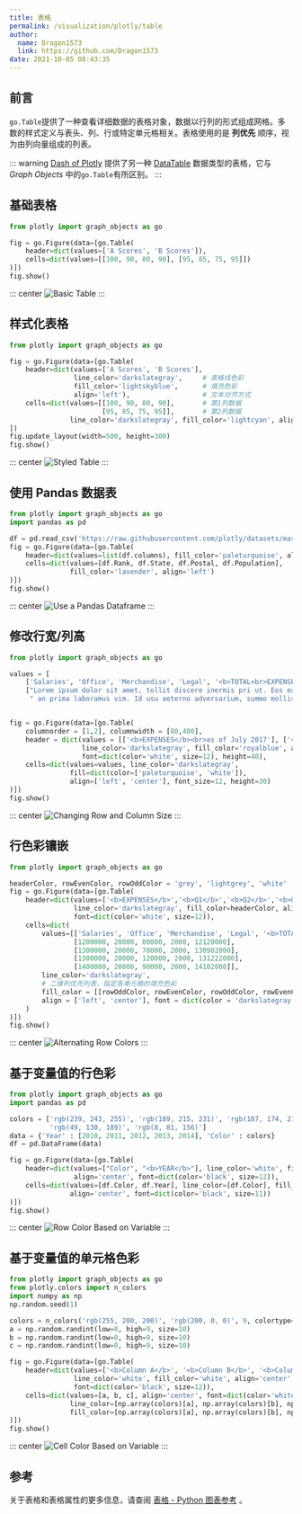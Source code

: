 ```yaml
---
title: 表格
permalink: /visualization/plotly/table
author: 
  name: Dragon1573
  link: https://github.com/Dragon1573
date: 2021-10-05 08:43:35
---
```


## 前言

`go.Table`提供了一种查看详细数据的表格对象，数据以行列的形式组成网格。多数的样式定义与表头、列、行或特定单元格相关。表格使用的是 **列优先** 顺序，视为由列向量组成的列表。

::: warning
[Dash of Plotly](https://dash.plotly.com/) 提供了另一种 [DataTable](https://dash.plotly.com/datatable) 数据类型的表格，它与 *Graph Objects* 中的`go.Table`有所区别。
:::

## 基础表格

```python
from plotly import graph_objects as go

fig = go.Figure(data=[go.Table(
    header=dict(values=['A Scores', 'B Scores']),
    cells=dict(values=[[100, 90, 80, 90], [95, 85, 75, 95]])
)])
fig.show()
```

::: center
![Basic Table](./assets/table/01.png)
:::

## 样式化表格

```python
from plotly import graph_objects as go

fig = go.Figure(data=[go.Table(
    header=dict(values=['A Scores', 'B Scores'],
                line_color='darkslategray',     # 表格线色彩
                fill_color='lightskyblue',      # 填充色彩
                align='left'),                  # 文本对齐方式
    cells=dict(values=[[100, 90, 80, 90],       # 第1列数据
                       [95, 85, 75, 95]],       # 第2列数据
               line_color='darkslategray', fill_color='lightcyan', align='left'))
])
fig.update_layout(width=500, height=300)
fig.show()
```

::: center
![Styled Table](./assets/table/02.png)
:::

## 使用 Pandas 数据表

```python
from plotly import graph_objects as go
import pandas as pd

df = pd.read_csv('https://raw.githubusercontent.com/plotly/datasets/master/2014_usa_states.csv')
fig = go.Figure(data=[go.Table(
    header=dict(values=list(df.columns), fill_color='paleturquoise', align='left'),
    cells=dict(values=[df.Rank, df.State, df.Postal, df.Population],
               fill_color='lavender', align='left')
)])
fig.show()
```

::: center
![Use a Pandas Dataframe](./assets/table/03.png)
:::

## 修改行宽/列高

```python
from plotly import graph_objects as go

values = [
    ['Salaries', 'Office', 'Merchandise', 'Legal', '<b>TOTAL<br>EXPENSES</b>'],     # 第1列
    ["Lorem ipsum dolor sit amet, tollit discere inermis pri ut. Eos ea iusto timeam,"
     " an prima laboramus vim. Id usu aeterno adversarium, summo mollis timeam vel ad"] * 5]


fig = go.Figure(data=[go.Table(
    columnorder = [1,2], columnwidth = [80,400],
    header = dict(values = [['<b>EXPENSES</b><br>as of July 2017'], ['<b>DESCRIPTION</b>']],
                  line_color='darkslategray', fill_color='royalblue', align=['left','center'],
                  font=dict(color='white', size=12), height=40),
    cells=dict(values=values, line_color='darkslategray',
               fill=dict(color=['paleturquoise', 'white']), 
               align=['left', 'center'], font_size=12, height=30)
)])
fig.show()
```

::: center
![Changing Row and Column Size](./assets/table/04.png)
:::

## 行色彩镶嵌

```python
from plotly import graph_objects as go

headerColor, rowEvenColor, rowOddColor = 'grey', 'lightgrey', 'white'
fig = go.Figure(data=[go.Table(
    header=dict(values=['<b>EXPENSES</b>','<b>Q1</b>','<b>Q2</b>','<b>Q3</b>','<b>Q4</b>'],
                line_color='darkslategray', fill_color=headerColor, align=['left','center'],
                font=dict(color='white', size=12)),
    cells=dict(
        values=[['Salaries', 'Office', 'Merchandise', 'Legal', '<b>TOTAL</b>'],
                [1200000, 20000, 80000, 2000, 12120000],
                [1300000, 20000, 70000, 2000, 130902000],
                [1300000, 20000, 120000, 2000, 131222000],
                [1400000, 20000, 90000, 2000, 14102000]],
        line_color='darkslategray',
        # 二维列优先列表，指定各单元格的填充色彩
        fill_color = [[rowOddColor, rowEvenColor, rowOddColor, rowEvenColor, rowOddColor] * 5],
        align = ['left', 'center'], font = dict(color = 'darkslategray', size = 11)
    )
)])
fig.show()
```

::: center
![Alternating Row Colors](./assets/table/05.png)
:::

## 基于变量值的行色彩

```python
from plotly import graph_objects as go
import pandas as pd

colors = ['rgb(239, 243, 255)', 'rgb(189, 215, 231)', 'rgb(107, 174, 214)',
          'rgb(49, 130, 189)', 'rgb(8, 81, 156)']
data = {'Year' : [2010, 2011, 2012, 2013, 2014], 'Color' : colors}
df = pd.DataFrame(data)

fig = go.Figure(data=[go.Table(
    header=dict(values=["Color", "<b>YEAR</b>"], line_color='white', fill_color='white',
                align='center', font=dict(color='black', size=12)),
    cells=dict(values=[df.Color, df.Year], line_color=[df.Color], fill_color=[df.Color],
               align='center', font=dict(color='black', size=11))
)])
fig.show()
```

::: center
![Row Color Based on Variable](./assets/table/06.png)
:::

## 基于变量值的单元格色彩

```python
from plotly import graph_objects as go
from plotly.colors import n_colors
import numpy as np
np.random.seed(1)

colors = n_colors('rgb(255, 200, 200)', 'rgb(200, 0, 0)', 9, colortype='rgb')
a = np.random.randint(low=0, high=9, size=10)
b = np.random.randint(low=0, high=9, size=10)
c = np.random.randint(low=0, high=9, size=10)

fig = go.Figure(data=[go.Table(
    header=dict(values=['<b>Column A</b>', '<b>Column B</b>', '<b>Column C</b>'],
                line_color='white', fill_color='white', align='center',
                font=dict(color='black', size=12)),
    cells=dict(values=[a, b, c], align='center', font=dict(color='white', size=11),
               line_color=[np.array(colors)[a], np.array(colors)[b], np.array(colors)[c]],
               fill_color=[np.array(colors)[a], np.array(colors)[b], np.array(colors)[c]])
)])
fig.show()
```

::: center
![Cell  Color Based on Variable](./assets/table/07.png)
:::

## 参考

关于表格和表格属性的更多信息，请查阅 [表格 - Python 图表参考](https://plotly.com/python/reference/table/) 。
